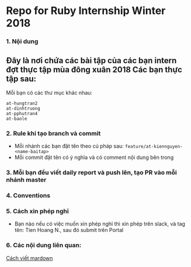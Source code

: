 # Repo for Ruby Internship Winter 2018

### 1. Nội dung
Đây là nơi chứa các bài tập của các bạn intern đợt thực tập mùa đông xuân 2018
Các bạn thực tập sau:
- 

Mỗi bạn có các thư mục khác nhau:
```
at-hungtran2
at-dinhtruong
at-pphutran4
at-baole
```

### 2. Rule khi tạo branch và commit
- Mỗi nhánh các bạn đặt tên theo cú pháp sau: `feature/at-kiennguyen-<name-baitap>`
- Mỗi commit đặt tên có ý nghĩa và có comment nội dung bên trong

### 3. Mỗi bạn đều viết daily report và push lên, tạo PR vào mỗi nhánh master

### 4. Conventions

### 5. Cách xin phép nghỉ
- Bạn nào nếu có việc muốn xin phép nghỉ thì xin phép trên slack, và tag tên: Tien Hoang N., sau đó submit trên Portal

### 6. Các nội dung liên quan:
[Cách viết mardown](https://marxi.co/)

